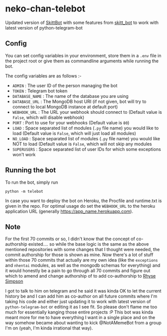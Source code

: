 # neko-chan-telebot

Updated version of [SkittBot](https://github.com/skittles9823/SkittBot) with some features from 
[skitt_bot](https://github.com/skittles9823/skitt_bot) to work with latest version of python-telegram-bot

## Config

You can set config variables in your environment, store them in a `.env` file in the project root or give them as
commandline arguments while running the bot.

The config variables are as follows :-
- `ADMIN` : The user ID of the person managing the bot
- `TOKEN` : Telegram bot token
- `DATABASE_NAME` : The name of the database you are using
- `DATABASE_URL` : The MongoDB host URI (if not given, bot will try to connect to local MongoDB instance at default port)
- `WEBHOOK_URL` : The URL your webhook should connect to (Default value is `False`, which will disable webhook)
- `PORT` : Port to use for your webhooks (Default value is `80`)
- `LOAD` : Space separated list of modules (`.py` file name) you would like to load (Default value is `False`, which will just load all modules)
- `NO_LOAD` : Space separated list of modules (`.py` file name) you would like NOT to load (Default value is `False`, which will not skip any modules
- `SUPERUSERS` : Space separated list of user IDs for which some exceptions won't work

## Running the bot

To run the bot, simply run
```shell script
python -m telebot
```

In case you want to deploy the bot on Heroku, the Procfile and runtime.txt is given in the repo. For optimal usage do
set the `WEBHOOK_URL` to the heroku application URL (generally https://app_name.herokuapp.com).

## Note

For the first 70 commits or so, I didn't know that the concept of co-authorship existed.... so while the base logic is 
the same as the above mentioned repositories with some changes that I thought were needed, the commit authorship for 
those is shown as mine. Now there's a lot of stuff within those 70 commits that actually are my own idea (like the 
`exceptions` and `nhentai` modules, as well as the mongodb schemas for everything) and it would honestly be a pain to go 
through all 70 commits and figure out which to amend and change authorship of to add co-authorship to 
[Rhyse Simpson](https://github.com/skittles9823)

I got to talk to him on telegram and he said it was kinda OK to let the current history be and I can add him as 
co-author on all future commits where I'm taking his code and either just updating it to work with latest version of 
`python-telegram-bot` or editing it as I see fit. So please don't flame me too much for essentially kanging those 
entire projects :P This bot was kinda meant more for me to have everything I want in a single place and on the way 
somehow became about wanting to kick @NotAMemeBot from a group I'm on (yeah, I'm kinda irrational that way).

